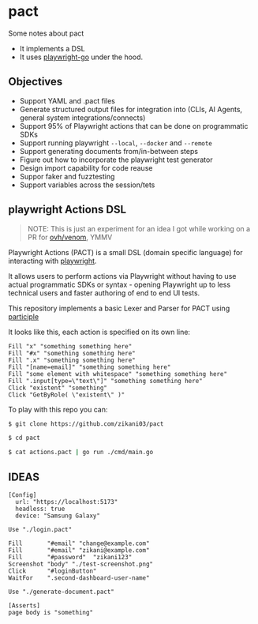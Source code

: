 # pact

Some notes about pact

- It implements a DSL 
- It uses [playwright-go](https://github.com/playwright-community/playwright-go) under the hood.

## Objectives

- Support YAML and .pact files
- Generate structured output files for integration into (CLIs, AI Agents, general system integrations/connects)
- Support 95% of Playwright actions that can be done on programmatic SDKs
- Support running playwright `--local`, `--docker` and `--remote`
- Support generating documents from/in-between steps
- Figure out how to incorporate the playwright test generator
- Design import capability for code reause
- Suppor faker and fuzztesting
- Support variables across the session/tets

## playwright Actions DSL

> NOTE: This is just an experiment for an idea I got while working on a PR for [ovh/venom](https://github.com/ovh/venom/pull/843), YMMV

Playwright Actions (PACT) is a small DSL (domain specific language) for interacting with [playwright](https://playwright.dev).

It allows users to perform actions via Playwright without having to use 
actual programmatic SDKs or syntax - opening Playwright up to less technical
users and faster authoring of end to end UI tests.

This repository implements a basic Lexer and Parser for PACT using [participle](https://github.com/alecthomas/participle)

It looks like this, each action is specified on its own line:

```
Fill "x" "something something here" 
Fill "#x" "something something here"
Fill ".x" "something something here"
Fill "[name=email]" "something something here"
Fill "some element with whitespace" "something something here"
Fill ".input[type=\"text\"]" "something something here"
Click "existent" "something"
Click "GetByRole( \"existent\" )"
```

To play with this repo you can:

```sh 
$ git clone https://github.com/zikani03/pact

$ cd pact

$ cat actions.pact | go run ./cmd/main.go
```

## IDEAS

```
[Config]
  url: "https://localhost:5173"
  headless: true 
  device: "Samsung Galaxy"

Use "./login.pact"

Fill       "#email" "change@example.com" 
Fill       "#email" "zikani@example.com" 
Fill       "#password"  "zikani123" 
Screenshot "body" "./test-screenshot.png" 
Click      "#loginButton" 
WaitFor    ".second-dashboard-user-name"

Use "./generate-document.pact"

[Asserts]
page body is "something"
```
